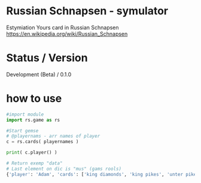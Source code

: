 # Russian Schnapsen - symulator
Estymiation Yours card in Russian Schnapsen https://en.wikipedia.org/wiki/Russian_Schnapsen


# Status / Version
Development (Beta) / 0.1.0

# how to use
```Python
#import module
import rs.game as rs

#Start gemse 
# @playernams - arr names of player
c = rs.cards( playernames )

print( c.player() )

# Return exemp "data"
# Last element on dic is "mus" (gams rools)
{'player': 'Adam', 'cards': ['king diamonds', 'king pikes', 'unter pikes', 'nine pikes', 'ten diamonds', 'ober pikes', 'nine clubs', 'ten pikes', 'king clubs', 'nine hearts'], 'points': [117]}, {'player': 'Ola', 'cards': ['ass pikes', 'ass diamonds', 'ass hearts', 'ober diamonds', 'unter clubs', 'nine diamonds', 'ten hearts', 'unter diamonds', 'king hearts', 'ass clubs'], 'points': [102]}, {'cards': ['unter hearts', 'ober clubs', 'ten clubs'], 'points': [37]}

```